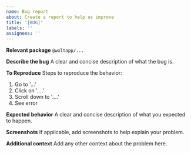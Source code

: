 ```yaml
---
name: Bug report
about: Create a report to help us improve
title: '[BUG]'
labels: ''
assignees: ''
---
```


**Relevant package** `@woltapp/...`

**Describe the bug** A clear and concise description of what the bug is.

**To Reproduce** Steps to reproduce the behavior:

1. Go to '...'
2. Click on '....'
3. Scroll down to '....'
4. See error

**Expected behavior** A clear and concise description of what you expected to
happen.

**Screenshots** If applicable, add screenshots to help explain your problem.

**Additional context** Add any other context about the problem here.
